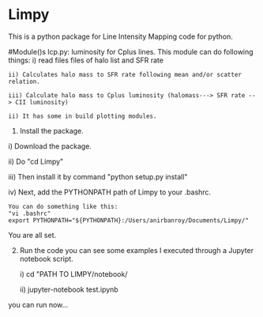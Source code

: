 # Limpy
This is a python package for Line Intensity Mapping code for python. 

#Module()s
lcp.py: luminosity for Cplus lines. This module can do following things:
	i) read files files of halo list and SFR rate
	
	ii) Calculates halo mass to SFR rate following mean and/or scatter relation. 
	
	iii) Calculate halo mass to Cplus luminosity (halomass---> SFR rate --> CII luminosity)
	
	ii) It has some in build plotting modules. 
	


1) Install the package. 

i) Download the package.

ii) Do "cd Limpy"

iii) Then install it by command "python setup.py install"

iv) Next, add the PYTHONPATH path of Limpy to your .bashrc. 

	You can do something like this:
	"vi .bashrc"
	export PYTHONPATH="${PYTHONPATH}:/Users/anirbanroy/Documents/Limpy/"
	
You are all set. 

2) Run the code
you can see some examples I executed through a Jupyter notebook script. 

   i) cd "PATH TO LIMPY/notebook/
   
   ii) jupyter-notebook test.ipynb
	
you can run now...
